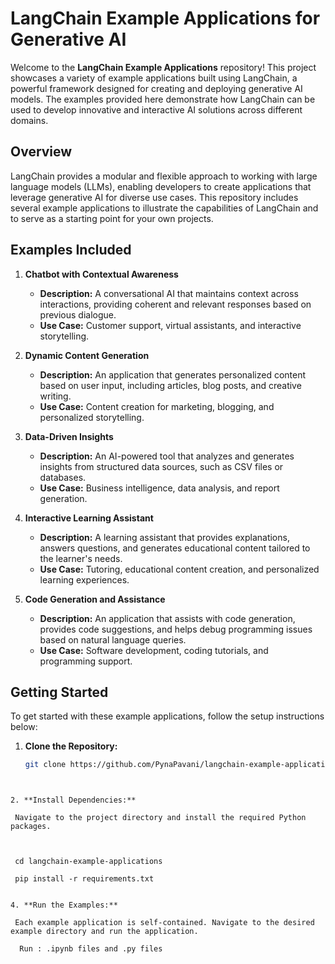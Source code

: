 # LangChain Example Applications for Generative AI

Welcome to the **LangChain Example Applications** repository! This project showcases a variety of example applications built using LangChain, a powerful framework designed for creating and deploying generative AI models. The examples provided here demonstrate how LangChain can be used to develop innovative and interactive AI solutions across different domains.

## Overview

LangChain provides a modular and flexible approach to working with large language models (LLMs), enabling developers to create applications that leverage generative AI for diverse use cases. This repository includes several example applications to illustrate the capabilities of LangChain and to serve as a starting point for your own projects.

## Examples Included

1. **Chatbot with Contextual Awareness**
   - **Description:** A conversational AI that maintains context across interactions, providing coherent and relevant responses based on previous dialogue.
   - **Use Case:** Customer support, virtual assistants, and interactive storytelling.

2. **Dynamic Content Generation**
   - **Description:** An application that generates personalized content based on user input, including articles, blog posts, and creative writing.
   - **Use Case:** Content creation for marketing, blogging, and personalized storytelling.

3. **Data-Driven Insights**
   - **Description:** An AI-powered tool that analyzes and generates insights from structured data sources, such as CSV files or databases.
   - **Use Case:** Business intelligence, data analysis, and report generation.

4. **Interactive Learning Assistant**
   - **Description:** A learning assistant that provides explanations, answers questions, and generates educational content tailored to the learner's needs.
   - **Use Case:** Tutoring, educational content creation, and personalized learning experiences.

5. **Code Generation and Assistance**
   - **Description:** An application that assists with code generation, provides code suggestions, and helps debug programming issues based on natural language queries.
   - **Use Case:** Software development, coding tutorials, and programming support.

## Getting Started

To get started with these example applications, follow the setup instructions below:

1. **Clone the Repository:**
   ```bash
   git clone https://github.com/PynaPavani/langchain-example-applications.git
   
  ```


2. **Install Dependencies:**
   
   Navigate to the project directory and install the required Python packages.



   cd langchain-example-applications

   pip install -r requirements.txt
  

4. **Run the Examples:**
   
   Each example application is self-contained. Navigate to the desired example directory and run the application.
  
    Run : .ipynb files and .py files 
   
